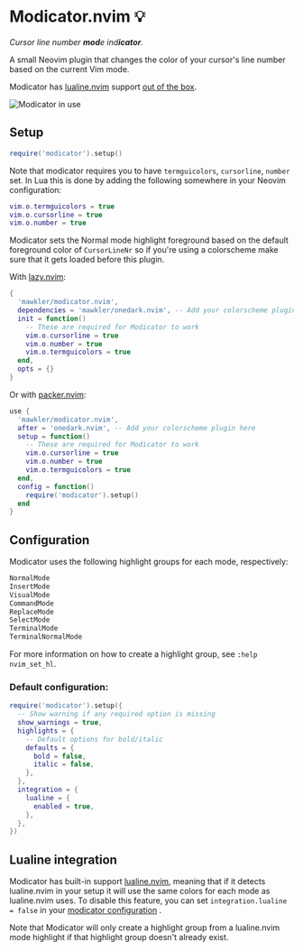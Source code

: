 # Modicator.nvim 💡

_Cursor line number **mod**e ind**icator**._

A small Neovim plugin that changes the color of your cursor's line number based on the current Vim mode.

Modicator has [lualine.nvim](https://github.com/nvim-lualine/lualine.nvim) support [out of the box](#lualine-integration).

![Modicator in use](https://user-images.githubusercontent.com/15816726/215295831-299dc732-85ae-4668-9e7b-e88cd499f18a.gif)

## Setup

```lua
require('modicator').setup()
```

Note that modicator requires you to have `termguicolors`, `cursorline`, `number` set. In Lua this is done by adding the following somewhere in your Neovim configuration:

```lua
vim.o.termguicolors = true
vim.o.cursorline = true
vim.o.number = true
```

Modicator sets the Normal mode highlight foreground based on the default foreground color of `CursorLineNr` so if you're using a colorscheme make sure that it gets loaded before this plugin.

With [lazy.nvim](https://github.com/folke/lazy.nvim/):

```lua
{
  'mawkler/modicator.nvim',
  dependencies = 'mawkler/onedark.nvim', -- Add your colorscheme plugin here
  init = function()
    -- These are required for Modicator to work
    vim.o.cursorline = true
    vim.o.number = true
    vim.o.termguicolors = true
  end,
  opts = {}
}
```

Or with [packer.nvim](https://github.com/wbthomason/packer.nvim/):

```lua
use {
  'mawkler/modicator.nvim',
  after = 'onedark.nvim', -- Add your colorscheme plugin here
  setup = function()
    -- These are required for Modicator to work
    vim.o.cursorline = true
    vim.o.number = true
    vim.o.termguicolors = true
  end,
  config = function()
    require('modicator').setup()
  end
}
```

## Configuration

Modicator uses the following highlight groups for each mode, respectively:

```txt
NormalMode
InsertMode
VisualMode
CommandMode
ReplaceMode
SelectMode
TerminalMode
TerminalNormalMode
```

For more information on how to create a highlight group, see `:help nvim_set_hl`.

### Default configuration:

```lua
require('modicator').setup({
  -- Show warning if any required option is missing
  show_warnings = true,
  highlights = {
    -- Default options for bold/italic
    defaults = {
      bold = false,
      italic = false,
    },
  },
  integration = {
    lualine = {
      enabled = true,
    },
  },
})
```

## Lualine integration

Modicator has built-in support [lualine.nvim](https://github.com/nvim-lualine/lualine.nvim), meaning that if it detects lualine.nvim in your setup it will use the same colors for each mode as lualine.nvim uses. To disable this feature, you can set `integration.lualine = false` in your [modicator configuration](#default-configuration) .

Note that Modicator will only create a highlight group from a lualine.nvim mode highlight if that highlight group doesn't already exist.
